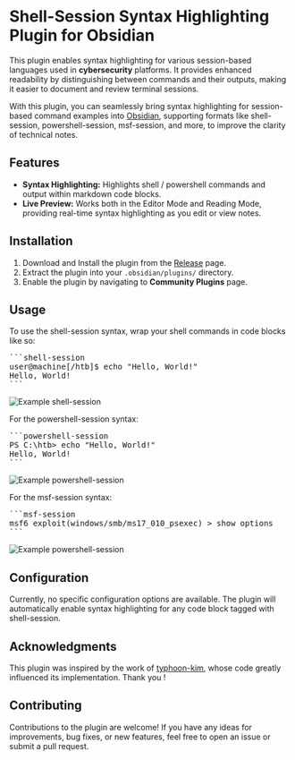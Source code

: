 # Shell-Session Syntax Highlighting Plugin for Obsidian

This plugin enables syntax highlighting for various session-based languages used in **cybersecurity** platforms. It provides enhanced readability by distinguishing between commands and their outputs, making it easier to document and review terminal sessions.

With this plugin, you can seamlessly bring syntax highlighting for session-based command examples into [Obsidian](https://obsidian.md/), supporting formats like shell-session, powershell-session, msf-session, and more, to improve the clarity of technical notes.

## Features

-   **Syntax Highlighting:** Highlights shell / powershell commands and output within markdown code blocks.
-   **Live Preview:** Works both in the Editor Mode and Reading Mode, providing real-time syntax highlighting as you edit or view notes.

## Installation

1. Download and Install the plugin from the [Release](https://github.com/Z3rf0x/obsidian-shell-session-syntax-highlighter/releases) page.
2. Extract the plugin into your `.obsidian/plugins/` directory.
3. Enable the plugin by navigating to **Community Plugins** page.

## Usage

To use the shell-session syntax, wrap your shell commands in code blocks like so:

<pre>```shell-session 
user@machine[/htb]$ echo "Hello, World!" 
Hello, World!
```</pre>

![Example shell-session](assets/shell.png)

For the powershell-session syntax:

<pre>```powershell-session 
PS C:\htb> echo "Hello, World!" 
Hello, World!
```</pre>

![Example powershell-session](assets/powershell.png)

For the msf-session syntax:

<pre>```msf-session 
msf6 exploit(windows/smb/ms17_010_psexec) > show options
```</pre>

![Example powershell-session](assets/msf.png)

## Configuration

Currently, no specific configuration options are available. The plugin will automatically enable syntax highlighting for any code block tagged with shell-session.

## Acknowledgments

This plugin was inspired by the work of [typhoon-kim](https://github.com/typhoon-kim/obsidian-svelte-syntax-highlighter), whose code greatly influenced its implementation. Thank you !

## Contributing

Contributions to the plugin are welcome! If you have any ideas for improvements, bug fixes, or new features, feel free to open an issue or submit a pull request.
